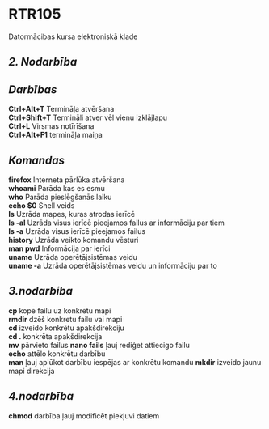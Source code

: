 # RTR105
Datormācibas kursa elektroniskā klade  
##             ***2. Nodarbība***   
##             ***Darbības***    
**Ctrl+Alt+T** Termināļa atvēršana  
**Ctrl+Shift+T** Termināli atver vēl vienu izklājlapu    
**Ctrl+L** Virsmas notīrīšana  
**Ctrl+Alt+F1** termināļa maiņa        
##      ***Komandas***   
**firefox** Interneta pārlūka atvēršana   
**whoami**  Parāda kas es esmu   
**who** Parāda pieslēgšanās laiku    
**echo $0** Shell veids  
**ls** Uzrāda mapes, kuras atrodas ierīcē  
**ls -al**  Uzrāda visus ierīcē pieejamos failus ar informāciju par tiem  
**ls -a** Uzrāda visus ierīcē pieejamos failus  
**history** Uzrāda veikto komandu vēsturi  
**man pwd** Informācija par ierīci    
**uname** Uzrāda operētājsistēmas veidu  
**uname -a** Uzrāda operētājsistēmas veidu un informāciju par to  
##                 ***3.nodarbiba***
**cp** kopē failu uz konkrētu mapi  
**rmdir** dzēš konkretu failu vai mapi   
**cd** izveido konkrētu apakšdirekciju  
**cd .** konkrēta apakšdirekcija  
**mv** pārvieto failus
**nano fails** ļauj rediģet attiecigo failu  
**echo** attēlo konkrētu darbību  
**man** ļauj aplūkot darbību iespējas ar konkrētu komandu 
**mkdir** izveido jaunu mapi direkcija  
##                ***4.nodarbība***
**chmod** darbība ļauj modificēt piekļuvi datiem  
